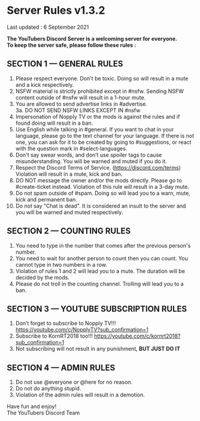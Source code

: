 # Server Rules v1.3.2

Last updated : 6 September 2021

**The YouTubers Discord Server is a welcoming server for everyone. <br> To keep the server safe, please follow these rules :**

## SECTION 1 — GENERAL RULES

1. Please respect everyone. Don't be toxic. Doing so will result in a mute and a kick respectively.
2. NSFW material is strictly prohibited except in #nsfw. Sending NSFW content outside of #nsfw will result in a 1-hour mute.
3. You are allowed to send advertise links in #advertise. <br>
    3a. DO NOT SEND NSFW LINKS EXCEPT IN #nsfw
4. Impersonation of Nopply TV or the mods is against the rules and if found doing will result in a ban.
5. Use English while talking in #general.
If you want to chat in your language, please go to the text channel for your language.
If there is not one, you can ask for it to be created by going to #suggestions, or react with the question mark in #select-languages.
6. Don't say swear words, and don’t use spoiler tags to cause misunderstanding. You will be warned and muted if you do it.
7. Respect the Discord Terms of Service. (https://discord.com/terms) Violation will result in a mute, kick and ban.
8. DO NOT message the owner and/or the mods directly.
Please go to #create-ticket instead. Violation of this rule will result in a 3-day mute.
9. Do not spam outside of #spam. Doing so will lead you to a warn, mute, kick and permanent ban.
10. Do not say "Chat is dead". It is considered an insult to the server and you will be warned and muted respectively.

## SECTION 2 — COUNTING RULES

1. You need to type in the number that comes after the previous person's number.
2. You need to wait for another person to count then you can count. You cannot type in two numbers in a row.
3. Violation of rules 1 and 2 will lead you to a mute. The duration will be decided by the mods.
4. Please do not troll in the counting channel. Trolling will lead you to a ban. 

## SECTION 3 — YOUTUBE SUBSCRIPTION RULES
1. Don’t forget to subscribe to Nopply TV!!! https://youtube.com/c/NopplyTV?sub_confirmation=1
2. Subscribe to KornRT2018 too!!! https://youtube.com/c/kornrt2018?sub_confirmation=1
3. Not subscribing will not result in any punishment, **BUT JUST DO IT**


## SECTION 4 — ADMIN RULES
1. Do not use @everyone or @here for no reason.
2. Do not do anything stupid.
3. Violation of the admin rules will result in a demotion.

Have fun and enjoy! <br>
The YouTubers Discord Team
